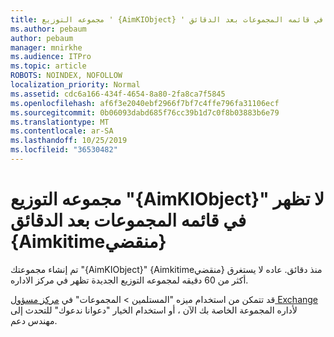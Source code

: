 ```yaml
---
title: مجموعه التوزيع ' {AimKIObject} ' لا تظهر في قائمه المجموعات بعد الدقائق {Aimkitimeمنقضي}
ms.author: pebaum
author: pebaum
manager: mnirkhe
ms.audience: ITPro
ms.topic: article
ROBOTS: NOINDEX, NOFOLLOW
localization_priority: Normal
ms.assetid: cdc6a166-434f-4654-8a80-2fa8ca7f5845
ms.openlocfilehash: af6f3e2040ebf2966f7bf7c4ffe796fa31106ecf
ms.sourcegitcommit: 0b06093dabd685f76cc39b1d7c0f8b03883b6e79
ms.translationtype: MT
ms.contentlocale: ar-SA
ms.lasthandoff: 10/25/2019
ms.locfileid: "36530482"
---
```

# <a name="distribution-group-aimkiobject-not-showing-in-groups-list-after-aimkitimeelapsed-minutes"></a>مجموعه التوزيع "{AimKIObject}" لا تظهر في قائمه المجموعات بعد الدقائق {Aimkitimeمنقضي}

تم إنشاء مجموعتك "{AimKIObject}" {Aimkitimeمنقضي} منذ دقائق. عاده لا يستغرق أكثر من 60 دقيقه لمجموعه التوزيع الجديدة تظهر في مركز الاداره.
  
قد تتمكن من استخدام ميزه "المستلمين > المجموعات" في [مركز مسؤول Exchange](https://outlook.office365.com/ecp/?rfr=Admin_o365&amp;exsvurl=1&amp;mkt=en-US.aspx) لأداره المجموعة الخاصة بك الآن ، أو استخدام الخيار "دعوانا ندعوك" للتحدث إلى مهندس دعم. 
  

